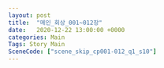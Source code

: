```yaml
---
layout: post
title:  "메인_회상_001~012장"
date:   2020-12-22 13:00:00 +0000
categories: Main
Tags: Story Main
SceneCode: ["scene_skip_cp001-012_q1_s10"]
---
```

